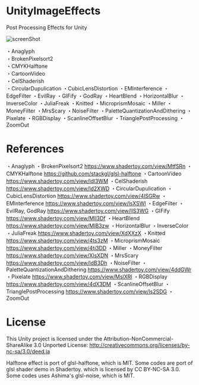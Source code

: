# UnityImageEffects
Post Processing Effects for Unity

![screenShot](https://github.com/hiroakioishi/UnityImageEffects/blob/master/screenShot.png)

・Anaglyph  
・BrokenPixelsort2  
・CMYKHalftone  
・CartoonVideo  
・CelShaderish  
・CircularDupulication
・CubicLensDistortion
・EMInterference
・EdgeFilter
・EvilRay
・GIFify
・GodRay
・HeartBlend
・HorizontalBlur
・InverseColor
・JuliaFreak
・Knitted
・MicroprismMosaic
・Miller
・MoneyFilter
・MrsScary
・NoiseFilter
・PaletteQuantizationAndDithering
・Pixelate
・RGBDisplay
・ScanlineOffsetBlur
・TrianglePostProcessing
・ZoomOut


# References
・Anaglyph
・BrokenPixelsort2
https://www.shadertoy.com/view/MtfSRn
・CMYKHalftone
https://github.com/stackgl/glsl-halftone
・CartoonVideo
https://www.shadertoy.com/view/ldl3WM
・CelShaderish
https://www.shadertoy.com/view/ld2XWD
・CircularDupulication
・CubicLensDistortion
https://www.shadertoy.com/view/4lSGRw
・EMInterference
https://www.shadertoy.com/view/lsXSWl
・EdgeFilter
・EvilRay, GodRay
https://www.shadertoy.com/view/llS3WG
・GIFify
https://www.shadertoy.com/view/Mll3Df
・HeartBlend
https://www.shadertoy.com/view/MlB3zw
・HorizontalBlur
・InverseColor
・JuliaFreak
https://www.shadertoy.com/view/XdXXzX
・Knitted
https://www.shadertoy.com/view/4ts3zM
・MicroprismMosaic
https://www.shadertoy.com/view/4tj3DD
・Miller
・MoneyFilter
https://www.shadertoy.com/view/XlsXDN
・MrsScary
https://www.shadertoy.com/view/ldB3Dh
・NoiseFilter
・PaletteQuantizationAndDithering
https://www.shadertoy.com/view/4ddGWr
・Pixelate
https://www.shadertoy.com/view/MslXRl
・RGBDisplay
https://www.shadertoy.com/view/4dX3DM
・ScanlineOffsetBlur
・TrianglePostProcessing
https://www.shadertoy.com/view/ls2SDG
・ZoomOut

# License

This Unity project is licensed under the Attribution-NonCommercial-ShareAlike 3.0 Unported License:
http://creativecommons.org/licenses/by-nc-sa/3.0/deed.ja

Halftone effect is port of glsl-halftone, which is MIT.
Some codes are port of glsl shader demo in Shadertoy. which is licensed by CC BY-NC-SA 3.0.
Some codes uses Ashima's glsl-noise, which is MIT.
